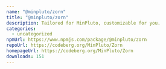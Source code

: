```yaml
---
name: "@minpluto/zorn"
title: "@minpluto/zorn"
description: Tailored for MinPluto, customizable for you.
categories:
  - uncategorized
npmUrl: https://www.npmjs.com/package/@minpluto/zorn
repoUrl: https://codeberg.org/MinPluto/Zorn
homepageUrl: https://codeberg.org/MinPluto/Zorn
downloads: 151
---
```

